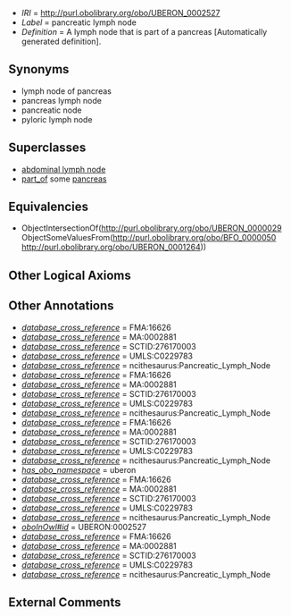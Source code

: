  * *IRI* = http://purl.obolibrary.org/obo/UBERON_0002527
 * *Label* = pancreatic lymph node
 * *Definition* = A lymph node that is part of a pancreas [Automatically generated definition].

## Synonyms

 * lymph node of pancreas
 * pancreas lymph node
 * pancreatic node
 * pyloric lymph node

## Superclasses

 * [abdominal lymph node](../../UBERON/07/UBERON_0002507.md)
 * [part_of](../../BFO/50/BFO_0000050.md) some [pancreas](../../UBERON/64/UBERON_0001264.md)

## Equivalencies

 * ObjectIntersectionOf(<http://purl.obolibrary.org/obo/UBERON_0000029> ObjectSomeValuesFrom(<http://purl.obolibrary.org/obo/BFO_0000050> <http://purl.obolibrary.org/obo/UBERON_0001264>))

## Other Logical Axioms


## Other Annotations

 * *[database_cross_reference](../../ef/oboInOwl#hasDbXref.md)* = FMA:16626
 * *[database_cross_reference](../../ef/oboInOwl#hasDbXref.md)* = MA:0002881
 * *[database_cross_reference](../../ef/oboInOwl#hasDbXref.md)* = SCTID:276170003
 * *[database_cross_reference](../../ef/oboInOwl#hasDbXref.md)* = UMLS:C0229783
 * *[database_cross_reference](../../ef/oboInOwl#hasDbXref.md)* = ncithesaurus:Pancreatic_Lymph_Node
 * *[database_cross_reference](../../ef/oboInOwl#hasDbXref.md)* = FMA:16626
 * *[database_cross_reference](../../ef/oboInOwl#hasDbXref.md)* = MA:0002881
 * *[database_cross_reference](../../ef/oboInOwl#hasDbXref.md)* = SCTID:276170003
 * *[database_cross_reference](../../ef/oboInOwl#hasDbXref.md)* = UMLS:C0229783
 * *[database_cross_reference](../../ef/oboInOwl#hasDbXref.md)* = ncithesaurus:Pancreatic_Lymph_Node
 * *[database_cross_reference](../../ef/oboInOwl#hasDbXref.md)* = FMA:16626
 * *[database_cross_reference](../../ef/oboInOwl#hasDbXref.md)* = MA:0002881
 * *[database_cross_reference](../../ef/oboInOwl#hasDbXref.md)* = SCTID:276170003
 * *[database_cross_reference](../../ef/oboInOwl#hasDbXref.md)* = UMLS:C0229783
 * *[database_cross_reference](../../ef/oboInOwl#hasDbXref.md)* = ncithesaurus:Pancreatic_Lymph_Node
 * *[has_obo_namespace](../../ce/oboInOwl#hasOBONamespace.md)* = uberon
 * *[database_cross_reference](../../ef/oboInOwl#hasDbXref.md)* = FMA:16626
 * *[database_cross_reference](../../ef/oboInOwl#hasDbXref.md)* = MA:0002881
 * *[database_cross_reference](../../ef/oboInOwl#hasDbXref.md)* = SCTID:276170003
 * *[database_cross_reference](../../ef/oboInOwl#hasDbXref.md)* = UMLS:C0229783
 * *[database_cross_reference](../../ef/oboInOwl#hasDbXref.md)* = ncithesaurus:Pancreatic_Lymph_Node
 * *[oboInOwl#id](../../id/oboInOwl#id.md)* = UBERON:0002527
 * *[database_cross_reference](../../ef/oboInOwl#hasDbXref.md)* = FMA:16626
 * *[database_cross_reference](../../ef/oboInOwl#hasDbXref.md)* = MA:0002881
 * *[database_cross_reference](../../ef/oboInOwl#hasDbXref.md)* = SCTID:276170003
 * *[database_cross_reference](../../ef/oboInOwl#hasDbXref.md)* = UMLS:C0229783
 * *[database_cross_reference](../../ef/oboInOwl#hasDbXref.md)* = ncithesaurus:Pancreatic_Lymph_Node

## External Comments

